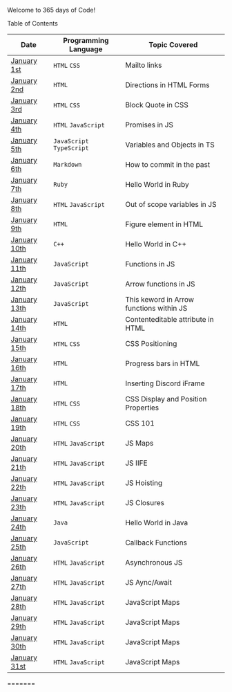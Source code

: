 Welcome to 365 days of Code!

Table of Contents

|Date|Programming Language|Topic Covered|
|----------------|-------------------------------|-----------------------------|
|[January 1st](https://github.com/Kberrio/365-Days-of-Code/tree/main/1.1)|`HTML`  `CSS` |Mailto links |
|[January 2nd](https://github.com/Kberrio/365-Days-of-Code/tree/main/1.2)|`HTML` |Directions in HTML Forms |
|[January 3rd](https://github.com/Kberrio/365-Days-of-Code/tree/main/1.3)|`HTML`  `CSS` |Block Quote in CSS|
|[January 4th](https://github.com/Kberrio/365-Days-of-Code/tree/main/1.4)|`HTML`  `JavaScript` |Promises in JS|
|[January 5th](https://github.com/Kberrio/365-Days-of-Code/tree/main/1.5)|`JavaScript`  `TypeScript`|Variables and Objects in TS|
|[January 6th](https://github.com/Kberrio/365-Days-of-Code/tree/main/1.6)|`Markdown` |How to commit in the past|
|[January 7th](https://github.com/Kberrio/365-Days-of-Code/tree/main/1.7)|`Ruby` |Hello World in Ruby|
|[January 8th](https://github.com/Kberrio/365-Days-of-Code/tree/main/1.8)|`HTML`  `JavaScript`|Out of scope variables in JS|
|[January 9th](https://github.com/Kberrio/365-Days-of-Code/tree/main/1.9)|`HTML`|Figure element in HTML|
|[January 10th](https://github.com/Kberrio/365-Days-of-Code/tree/main/1.10)|`C++`|Hello World in C++|
|[January 11th](https://github.com/Kberrio/365-Days-of-Code/tree/main/1.11)|`JavaScript`|Functions in JS|
|[January 12th](https://github.com/Kberrio/365-Days-of-Code/tree/main/1.12)|`JavaScript`|Arrow functions in JS|
|[January 13th](https://github.com/Kberrio/365-Days-of-Code/tree/main/1.13)|`JavaScript`|This keword in Arrow functions within JS|
|[January 14th](https://github.com/Kberrio/365-Days-of-Code/tree/main/1.14)|`HTML`|Contenteditable attribute in HTML|
|[January 15th](https://github.com/Kberrio/365-Days-of-Code/tree/main/1.15)|`HTML`  `CSS`|CSS Positioning|
|[January 16th](https://github.com/Kberrio/365-Days-of-Code/tree/main/1.16)|`HTML`|Progress bars in HTML|
|[January 17th](https://github.com/Kberrio/365-Days-of-Code/tree/main/1.17)|`HTML`|Inserting Discord iFrame|
|[January 18th](https://github.com/Kberrio/365-Days-of-Code/tree/main/1.18)|`HTML`  `CSS`|CSS Display and Position Properties|
|[January 19th](https://github.com/Kberrio/365-Days-of-Code/tree/main/1.19)|`HTML`  `CSS`|CSS 101|
|[January 20th](https://github.com/Kberrio/365-Days-of-Code/tree/main/1.20)|`HTML`  `JavaScript`|JS Maps|
|[January 21th](https://github.com/Kberrio/365-Days-of-Code/tree/main/1.21)|`HTML`  `JavaScript`|JS IIFE|
|[January 22th](https://github.com/Kberrio/365-Days-of-Code/tree/main/1.22)|`HTML`  `JavaScript`|JS Hoisting|
|[January 23th](https://github.com/Kberrio/365-Days-of-Code/tree/main/1.23)|`HTML`  `JavaScript`|JS Closures|
|[January 24th](https://github.com/Kberrio/365-Days-of-Code/tree/main/1.24)|`Java`              |Hello World in Java|
|[January 25th](https://github.com/Kberrio/365-Days-of-Code/tree/main/1.25)|`JavaScript`        |Callback Functions|
|[January 26th](https://github.com/Kberrio/365-Days-of-Code/tree/main/1.26)|`HTML`  `JavaScript`|Asynchronous JS|
|[January 27th](https://github.com/Kberrio/365-Days-of-Code/tree/main/1.27)|`HTML`  `JavaScript`|JS Aync/Await|
|[January 28th](https://github.com/Kberrio/365-Days-of-Code/tree/main/1.28)|`HTML`  `JavaScript`|JavaScript Maps|
|[January 29th](https://github.com/Kberrio/365-Days-of-Code/tree/main/1.29)|`HTML`  `JavaScript`|JavaScript Maps|
|[January 30th](https://github.com/Kberrio/365-Days-of-Code/tree/main/1.30)|`HTML`  `JavaScript`|JavaScript Maps|
|[January 31st](https://github.com/Kberrio/365-Days-of-Code/tree/main/1.31)|`HTML`  `JavaScript`|JavaScript Maps|
=======

